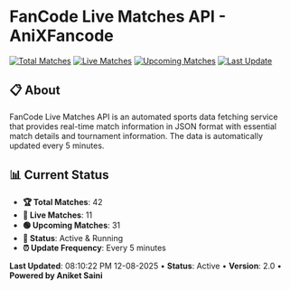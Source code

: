 # FanCode Live Matches API - AniXFancode

[![Total Matches](https://img.shields.io/badge/Total%20Matches-42-blue)](https://github.com/AniketSainiOp/AniXFancode)
[![Live Matches](https://img.shields.io/badge/Live%20Matches-11-red)](https://github.com/AniketSainiOp/AniXFancode)
[![Upcoming Matches](https://img.shields.io/badge/Upcoming%20Matches-31-green)](https://github.com/AniketSainiOp/AniXFancode)
[![Last Update](https://img.shields.io/badge/Last%20Update-08%3A10%3A22%20PM%2012-08-2025-orange)](https://github.com/AniketSainiOp/AniXFancode)

## 📋 About

FanCode Live Matches API is an automated sports data fetching service that provides real-time match information in JSON format with essential match details and tournament information. The data is automatically updated every 5 minutes.

## 📊 Current Status

- **🏆 Total Matches**: 42
- **🔴 Live Matches**: 11
- **🟢 Upcoming Matches**: 31
- **📡 Status**: Active & Running
- **⏰ Update Frequency**: Every 5 minutes

**Last Updated**: 08:10:22 PM 12-08-2025 • **Status**: Active • **Version**: 2.0 • **Powered by Aniket Saini**
